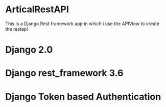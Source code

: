 # ArticalRestAPI
This is a Django Rest framework app in which i use the APIView to create the restapi
# Django 2.0
# Django rest_framework 3.6
# Django  Token based  Authentication 
